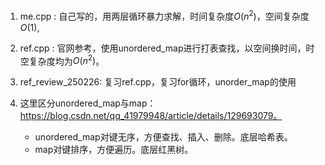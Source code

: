 1. me.cpp : 自己写的，用两层循环暴力求解，时间复杂度$O(n^2)$，空间复杂度$O(1)$,

2. ref.cpp : 官网参考，使用unordered_map进行打表查找，以空间换时间，时空复杂度均为$O(n^2)$。
3. ref_review_250226: 复习ref.cpp，复习for循环，unorder_map的使用

4. 这里区分unordered_map与map：<https://blog.csdn.net/qq_41979948/article/details/129693079。>

    - unordered_map对键无序，方便查找、插入、删除。底层哈希表。
    - map对键排序，方便遍历。底层红黑树。

